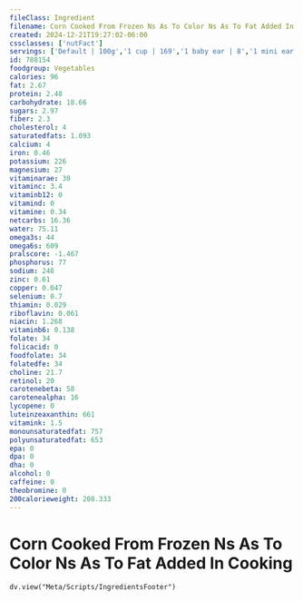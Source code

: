 ```yaml
---
fileClass: Ingredient
filename: Corn Cooked From Frozen Ns As To Color Ns As To Fat Added In Cooking
created: 2024-12-21T19:27:02-06:00
cssclasses: ['nutFact']
servings: ['Default | 100g','1 cup | 169','1 baby ear | 8','1 mini ear or cobette (2-1/2" to 3" long) | 58','1 10 oz frozen package yields | 281','1 linear inch | 18','1 medium ear | 87']
id: 788154
foodgroup: Vegetables
calories: 96
fat: 2.67
protein: 2.48
carbohydrate: 18.66
sugars: 2.97
fiber: 2.3
cholesterol: 4
saturatedfats: 1.093
calcium: 4
iron: 0.46
potassium: 226
magnesium: 27
vitaminarae: 30
vitaminc: 3.4
vitaminb12: 0
vitamind: 0
vitamine: 0.34
netcarbs: 16.36
water: 75.11
omega3s: 44
omega6s: 609
pralscore: -1.467
phosphorus: 77
sodium: 248
zinc: 0.61
copper: 0.047
selenium: 0.7
thiamin: 0.029
riboflavin: 0.061
niacin: 1.268
vitaminb6: 0.138
folate: 34
folicacid: 0
foodfolate: 34
folatedfe: 34
choline: 21.7
retinol: 20
carotenebeta: 58
carotenealpha: 16
lycopene: 0
luteinzeaxanthin: 661
vitamink: 1.5
monounsaturatedfat: 757
polyunsaturatedfat: 653
epa: 0
dpa: 0
dha: 0
alcohol: 0
caffeine: 0
theobromine: 0
200calorieweight: 208.333
---
```


# Corn Cooked From Frozen Ns As To Color Ns As To Fat Added In Cooking

```dataviewjs
dv.view("Meta/Scripts/IngredientsFooter")
```